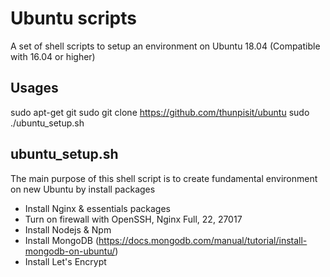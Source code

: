 # Ubuntu scripts

A set of shell scripts to setup an environment on Ubuntu 18.04 (Compatible with 16.04 or higher)

## Usages

sudo apt-get git
sudo git clone https://github.com/thunpisit/ubuntu
sudo ./ubuntu_setup.sh

## ubuntu_setup.sh

The main purpose of this shell script is to create fundamental environment on new Ubuntu by install packages

- Install Nginx & essentials packages
- Turn on firewall with OpenSSH, Nginx Full, 22, 27017
- Install Nodejs & Npm
- Install MongoDB (https://docs.mongodb.com/manual/tutorial/install-mongodb-on-ubuntu/)
- Install Let's Encrypt

